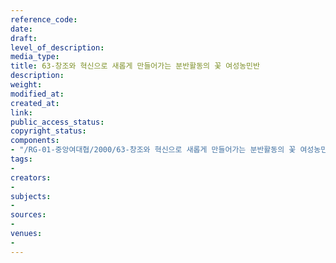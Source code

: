 ```yaml
---
reference_code: 
date: 
draft: 
level_of_description: 
media_type: 
title: 63-창조와 혁신으로 새롭게 만들어가는 분반활동의 꽃 여성농민반
description: 
weight: 
modified_at: 
created_at: 
link: 
public_access_status: 
copyright_status: 
components:
- "/RG-01-중앙여대협/2000/63-창조와 혁신으로 새롭게 만들어가는 분반활동의 꽃 여성농민반.pdf"
tags:
- 
creators:
- 
subjects:
- 
sources:
- 
venues:
- 
---
```

